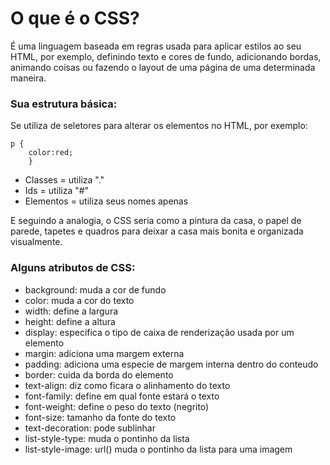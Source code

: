 # O que é o CSS?
É uma linguagem baseada em regras usada para aplicar estilos ao seu HTML, por exemplo, definindo texto e cores de fundo, adicionando bordas, animando coisas ou fazendo o layout de uma página de uma determinada maneira. 

### Sua estrutura básica:
Se utiliza de seletores para alterar os elementos no HTML, por exemplo:

    p {
        color:red;
        }

* Classes = utiliza "."
* Ids = utiliza "#"
* Elementos = utiliza seus nomes apenas

E seguindo a analogia, o CSS seria como a pintura da casa, o papel de parede, tapetes e quadros para deixar a casa mais bonita e organizada visualmente.


### Alguns atributos de CSS:
 
* background: muda a cor de fundo
* color: muda a cor do texto
* width: define a largura 
* height: define a altura
* display: especifica o tipo de caixa de renderização usada por um elemento
* margin: adiciona uma margem externa
* padding: adiciona uma especie de margem interna dentro do conteudo
* border: cuida da borda do elemento
* text-align: diz como ficara o alinhamento do texto
* font-family: define em qual fonte estará o texto
* font-weight: define o peso do texto (negrito)
* font-size: tamanho da fonte do texto
* text-decoration: pode sublinhar 
* list-style-type: muda o pontinho da lista
* list-style-image: url()  muda o pontinho da lista para uma imagem


